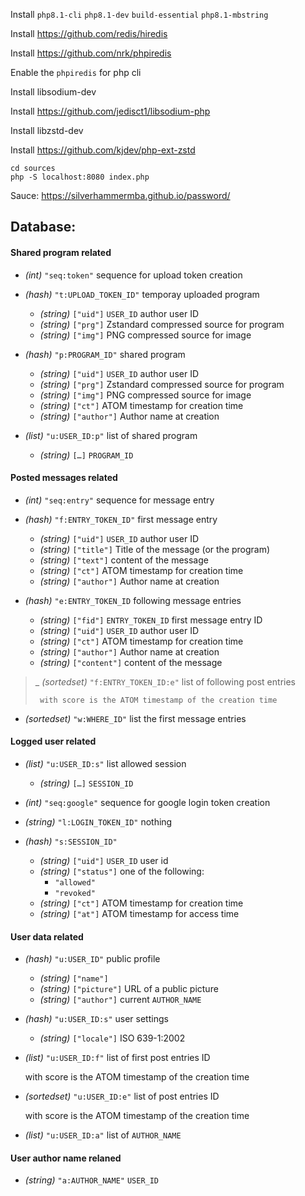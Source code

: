 
Install `php8.1-cli` `php8.1-dev` `build-essential` `php8.1-mbstring`

Install https://github.com/redis/hiredis

Install https://github.com/nrk/phpiredis

Enable the `phpiredis` for php cli

Install libsodium-dev

Install https://github.com/jedisct1/libsodium-php

Install libzstd-dev

Install https://github.com/kjdev/php-ext-zstd

    cd sources
    php -S localhost:8080 index.php

Sauce: https://silverhammermba.github.io/password/

## Database:


#### Shared program related

- _(int)_ `"seq:token"` sequence for upload token creation

- _(hash)_ `"t:UPLOAD_TOKEN_ID"` temporay uploaded program

    - _(string)_ `["uid"]` `USER_ID` author user ID
    - _(string)_ `["prg"]` Zstandard compressed source for program
    - _(string)_ `["img"]` PNG compressed source for image

- _(hash)_ `"p:PROGRAM_ID"` shared program

    - _(string)_ `["uid"]` `USER_ID` author user ID
    - _(string)_ `["prg"]` Zstandard compressed source for program
    - _(string)_ `["img"]` PNG compressed source for image
    - _(string)_ `["ct"]` ATOM timestamp for creation time
    - _(string)_ `["author"]` Author name at creation

- _(list)_ `"u:USER_ID:p"` list of shared program

    - _(string)_ `[…]` `PROGRAM_ID`

#### Posted messages related

- _(int)_ `"seq:entry"` sequence for message entry

- _(hash)_ `"f:ENTRY_TOKEN_ID"` first message entry

    - _(string)_ `["uid"]` `USER_ID` author user ID
    - _(string)_ `["title"]` Title of the message (or the program)
    - _(string)_ `["text"]` content of the message
    - _(string)_ `["ct"]` ATOM timestamp for creation time
    - _(string)_ `["author"]` Author name at creation

- _(hash)_ `"e:ENTRY_TOKEN_ID` following message entries

    - _(string)_ `["fid"]` `ENTRY_TOKEN_ID` first message entry ID
    - _(string)_ `["uid"]` `USER_ID` author user ID
    - _(string)_ `["ct"]` ATOM timestamp for creation time
    - _(string)_ `["author"]` Author name at creation
    - _(string)_ `["content"]` content of the message

> _ _(sortedset)_ `"f:ENTRY_TOKEN_ID:e"` list of following post entries
>
>      with score is the ATOM timestamp of the creation time

- _(sortedset)_ `"w:WHERE_ID"` list the first message entries


#### Logged user related

- _(list)_ `"u:USER_ID:s"` list allowed session

    - _(string)_ `[…]` `SESSION_ID`

- _(int)_ `"seq:google"` sequence for google login token creation

- _(string)_ `"l:LOGIN_TOKEN_ID"` nothing

- _(hash)_ `"s:SESSION_ID"`

    - _(string)_ `["uid"]` `USER_ID` user id
    - _(string)_ `["status"]` one of the following:
      - `"allowed"`
      - `"revoked"`
    - _(string)_ `["ct"]` ATOM timestamp for creation time
    - _(string)_ `["at"]` ATOM timestamp for access time

#### User data related

- _(hash)_ `"u:USER_ID"` public profile

    - _(string)_ `["name"]`
    - _(string)_ `["picture"]` URL of a public picture
    - _(string)_ `["author"]` current `AUTHOR_NAME`

- _(hash)_ `"u:USER_ID:s"` user settings

    - _(string)_ `["locale"]` ISO 639-1:2002

- _(list)_ `"u:USER_ID:f"` list of first post entries ID

    with score is the ATOM timestamp of the creation time

- _(sortedset)_ `"u:USER_ID:e"` list of post entries ID

    with score is the ATOM timestamp of the creation time

- _(list)_ `"u:USER_ID:a"` list of `AUTHOR_NAME`

#### User author name relaned

- _(string)_ `"a:AUTHOR_NAME"` `USER_ID`


